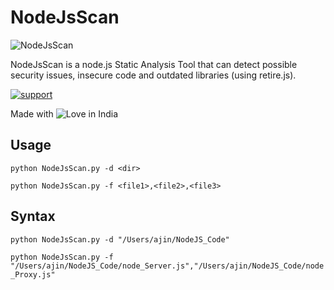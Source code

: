# NodeJsScan
![NodeJsScan](http://opensecurity.in/wp-content/uploads/2015/03/Screen-Shot-2015-03-01-at-12.15.33-pm.png)

NodeJsScan is a node.js Static Analysis Tool that can detect possible security issues, insecure code and outdated libraries (using retire.js).

[![support](https://baikal.io/badges/ajinabraham/node-js-scan)](https://baikal.io/ajinabraham/node-js-scan)

Made with <img src="https://cloud.githubusercontent.com/assets/4301109/16754758/82e3a63c-4813-11e6-9430-6015d98aeaab.png" alt="Love"> in India

## Usage

`python NodeJsScan.py -d <dir>`

`python NodeJsScan.py -f <file1>,<file2>,<file3>`


## Syntax

`python NodeJsScan.py -d "/Users/ajin/NodeJS_Code"`

`python NodeJsScan.py -f "/Users/ajin/NodeJS_Code/node_Server.js","/Users/ajin/NodeJS_Code/node_Proxy.js"`

